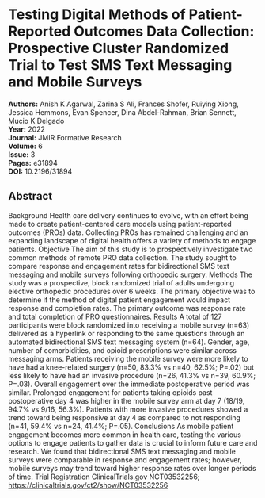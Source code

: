 # Testing Digital Methods of Patient-Reported Outcomes Data Collection: Prospective Cluster Randomized Trial to Test SMS Text Messaging and Mobile Surveys

**Authors:** Anish K Agarwal, Zarina S Ali, Frances Shofer, Ruiying Xiong, Jessica Hemmons, Evan Spencer, Dina Abdel-Rahman, Brian Sennett, Mucio K Delgado  
**Year:** 2022  
**Journal:** JMIR Formative Research  
**Volume:** 6  
**Issue:** 3  
**Pages:** e31894  
**DOI:** 10.2196/31894  

## Abstract
Background            Health care delivery continues to evolve, with an effort being made to create patient-centered care models using patient-reported outcomes (PROs) data. Collecting PROs has remained challenging and an expanding landscape of digital health offers a variety of methods to engage patients.                                Objective            The aim of this study is to prospectively investigate two common methods of remote PRO data collection. The study sought to compare response and engagement rates for bidirectional SMS text messaging and mobile surveys following orthopedic surgery.                                Methods            The study was a prospective, block randomized trial of adults undergoing elective orthopedic procedures over 6 weeks. The primary objective was to determine if the method of digital patient engagement would impact response and completion rates. The primary outcome was response rate and total completion of PRO questionnaires.                                Results            A total of 127 participants were block randomized into receiving a mobile survey (n=63) delivered as a hyperlink or responding to the same questions through an automated bidirectional SMS text messaging system (n=64). Gender, age, number of comorbidities, and opioid prescriptions were similar across messaging arms. Patients receiving the mobile survey were more likely to have had a knee-related surgery (n=50, 83.3% vs n=40, 62.5%; P=.02) but less likely to have had an invasive procedure (n=26, 41.3% vs n=39, 60.9%; P=.03). Overall engagement over the immediate postoperative period was similar. Prolonged engagement for patients taking opioids past postoperative day 4 was higher in the mobile survey arm at day 7 (18/19, 94.7% vs 9/16, 56.3%). Patients with more invasive procedures showed a trend toward being responsive at day 4 as compared to not responding (n=41, 59.4% vs n=24, 41.4%; P=.05).                                Conclusions            As mobile patient engagement becomes more common in health care, testing the various options to engage patients to gather data is crucial to inform future care and research. We found that bidirectional SMS text messaging and mobile surveys were comparable in response and engagement rates; however, mobile surveys may trend toward higher response rates over longer periods of time.                                Trial Registration            ClinicalTrials.gov NCT03532256; https://clinicaltrials.gov/ct2/show/NCT03532256

